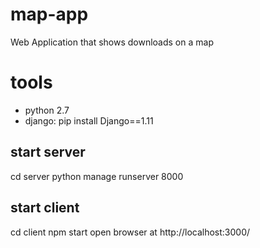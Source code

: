 # map-app
Web Application that shows downloads on a map

# tools
- python 2.7
- django:  pip install Django==1.11

## start server
cd server
python manage runserver 8000

## start client
cd client
npm start
open browser at http://localhost:3000/
